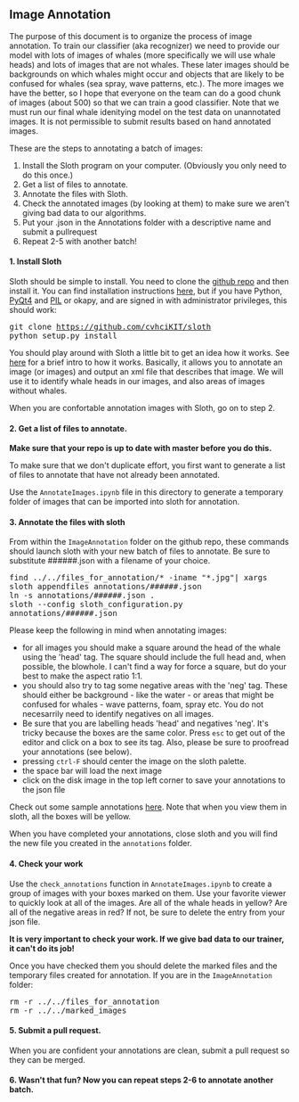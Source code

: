 <h2>Image Annotation</h2>

The purpose of this document is to organize the process of image annotation. To train our classifier (aka recognizer) we need to provide our model with lots of images of whales (more specifically we will use whale heads) and lots of images that are not whales. These later images should be backgrounds on which whales might occur and objects that are likely to be confused for whales (sea spray, wave patterns, etc.). The more images we have the better, so I hope that everyone on the team can do a good chunk of images (about 500) so that we can train a good classifier. Note that we must run our final whale idenitying model on the test data on unannotated images. It is not permissible to submit results based on hand annotated images.

These are the steps to annotating a batch of images:

1. Install the Sloth program on your computer. (Obviously you only need to do this once.)
2. Get a list of files to annotate. 
3. Annotate the files with Sloth.
4. Check the annotated images (by looking at them) to make sure we aren't giving bad data to our algorithms.
5. Put your .json in the Annotations folder with a descriptive name and submit a pullrequest
6. Repeat 2-5 with another batch!

<h4>1. Install Sloth</h4>

Sloth should be simple to install. You need to clone the [github repo](https://github.com/cvhciKIT/sloth) and then install it. You can find installation instructions [here](http://sloth.readthedocs.org/en/latest/), but if you have Python, [PyQt4](https://www.riverbankcomputing.com/software/pyqt/download) and [PIL](http://www.pythonware.com/products/pil/) or okapy, and are signed in with administrator privileges, this should work:

<kbd>git clone https://github.com/cvhciKIT/sloth</kbd><br>
<kbd>python setup.py install</kbd>

You should play around with Sloth a little bit to get an idea how it works. See [here](http://sloth.readthedocs.org/en/latest/first_steps.html) for a brief intro to how it works. Basically, it allows you to annotate an image (or images) and output an xml file that describes that image. We will use it to identify whale heads in our images, and also areas of images without whales.

When you are confortable annotation images with Sloth, go on to step 2.


<h4>2. Get a list of files to annotate.</h4>

**Make sure that your repo is up to date with master before you do this.**

To make sure that we don't duplicate effort, you first want to generate a list of files to annotate that have not already been annotated. 

Use the `AnnotateImages.ipynb` file in this directory to generate a temporary folder of images that can be imported into sloth for annotation.

<h4>3. Annotate the files with sloth</h4>

From within the `ImageAnnotation` folder on the github repo, these commands should launch sloth with your new batch of files to annotate. Be sure to substitute ######.json with a filename of your choice.

<kbd>find ../../files_for_annotation/* -iname "*.jpg"| xargs sloth appendfiles annotations/######.json</kbd><br>
<kbd>ln -s annotations/######.json .</kbd><br>
<kbd>sloth --config sloth_configuration.py annotations/######.json</kbd><br>

Please keep the following in mind when annotating images:

 - for all images you should make a square around the head of the whale using the 'head' tag. The square should include the full head and, when possible, the blowhole. I can't find a way for force a square, but do your best to make the aspect ratio 1:1.
 - you should also try to tag some negative areas with the 'neg' tag. These should either be background - like the water - or areas that might be confused for whales - wave patterns, foam, spray etc. You do not necesarrily need to identify negatives on all images.
 - Be sure that you are labelling heads 'head' and negatives 'neg'. It's tricky because the boxes are the same color. Press `esc` to get out of the editor and click on a box to see its tag. Also, please be sure to proofread your annotations (see below).
 - pressing `ctrl-F` should center the image on the sloth palette.
 - the space bar will load the next image
 - click on the disk image in the top left corner to save your annotations to the json file

Check out some sample annotations [here](sample_annotations/sample_annotations.md). Note that when you view them in sloth, all the boxes will be yellow.


When you have completed your annotations, close sloth and you will find the new file you created in the `annotations` folder.

<h4>4. Check your work</h4>

Use the `check_annotations` function in `AnnotateImages.ipynb` to create a group of images with your boxes marked on them. Use your favorite viewer to quickly look at all of the images. Are all of the whale heads in yellow? Are all of the negative areas in red? If not, be sure to delete the entry from your json file.

 **It is very important to check your work. If we give bad data to our trainer, it can't do its job!**

 Once you have checked them you should delete the marked files and the temporary files created for annotation. If you are in the `ImageAnnotation` folder:

<kbd>rm -r ../../files_for_annotation</kbd><br>
<kbd>rm -r ../../marked_images</kbd>

<h4>5. Submit a pull request.</h4>

When you are confident your annotations are clean, submit a pull request so they can be merged.

<h4>6. Wasn't that fun? Now you can repeat steps 2-6 to annotate another batch.</h4>



